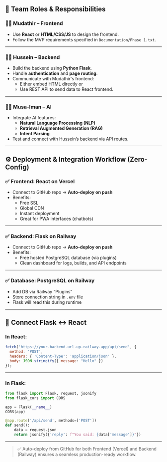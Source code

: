 ## 👥 Team Roles & Responsibilities

### 🧑‍💻 Mudathir – Frontend
- Use **React** or **HTML/CSS/JS** to design the frontend.
- Follow the MVP requirements specified in `Documentation/Phase 1.txt`.

---

### 🧑‍💻 Hussein – Backend
- Build the backend using **Python Flask**.
- Handle **authentication** and **page routing**.
- Communicate with Mudathir's frontend:
  - Either embed HTML directly or
  - Use REST API to send data to React frontend.

---

### 🧑‍💻 Musa-Iman – AI
- Integrate AI features:
  - **Natural Language Processing (NLP)**
  - **Retrieval Augmented Generation (RAG)**
  - **Intent Parsing**
- Test and connect with Hussein’s backend via API routes.

---

## ⚙️ Deployment & Integration Workflow (Zero-Config)

### ✅ Frontend: React on Vercel
- Connect to GitHub repo → **Auto-deploy on push**
- Benefits:
  - Free SSL
  - Global CDN
  - Instant deployment
  - Great for PWA interfaces (chatbots)

---

### ✅ Backend: Flask on Railway
- Connect to GitHub repo → **Auto-deploy on push**
- Benefits:
  - Free hosted PostgreSQL database (via plugins)
  - Clean dashboard for logs, builds, and API endpoints

---

### ✅ Database: PostgreSQL on Railway
- Add DB via Railway “Plugins”
- Store connection string in `.env` file
- Flask will read this during runtime

---

## 🔁 Connect Flask ↔ React

### In React:
```javascript
fetch('https://your-backend-url.up.railway.app/api/send', {
  method: 'POST',
  headers: { 'Content-Type': 'application/json' },
  body: JSON.stringify({ message: "Hello" })
});
```

---

### In Flask:
```python
from flask import Flask, request, jsonify
from flask_cors import CORS

app = Flask(__name__)
CORS(app)

@app.route('/api/send', methods=['POST'])
def send():
    data = request.json
    return jsonify({'reply': f"You said: {data['message']}"})
```

---

> ✅ Auto-deploy from GitHub for both Frontend (Vercel) and Backend (Railway) ensures a seamless production-ready workflow.
